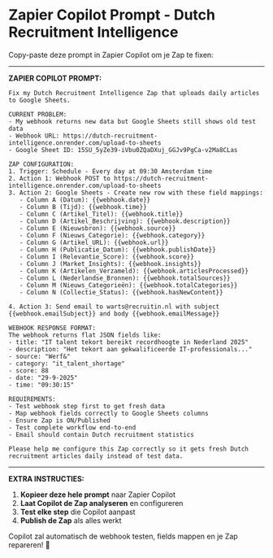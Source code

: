 # Zapier Copilot Prompt - Dutch Recruitment Intelligence

Copy-paste deze prompt in Zapier Copilot om je Zap te fixen:

---

**ZAPIER COPILOT PROMPT:**

```
Fix my Dutch Recruitment Intelligence Zap that uploads daily articles to Google Sheets.

CURRENT PROBLEM:
- My webhook returns new data but Google Sheets still shows old test data
- Webhook URL: https://dutch-recruitment-intelligence.onrender.com/upload-to-sheets
- Google Sheet ID: 15SU_5yZe39-iVbu0ZQaDXuj_GGJv9PgCa-v2Ma8CLas

ZAP CONFIGURATION:
1. Trigger: Schedule - Every day at 09:30 Amsterdam time
2. Action 1: Webhook POST to https://dutch-recruitment-intelligence.onrender.com/upload-to-sheets
3. Action 2: Google Sheets - Create new row with these field mappings:
   - Column A (Datum): {{webhook.date}}
   - Column B (Tijd): {{webhook.time}}
   - Column C (Artikel_Titel): {{webhook.title}}
   - Column D (Artikel_Beschrijving): {{webhook.description}}
   - Column E (Nieuwsbron): {{webhook.source}}
   - Column F (Nieuws_Categorie): {{webhook.category}}
   - Column G (Artikel_URL): {{webhook.url}}
   - Column H (Publicatie_Datum): {{webhook.publishDate}}
   - Column I (Relevantie_Score): {{webhook.score}}
   - Column J (Market_Insights): {{webhook.insights}}
   - Column K (Artikelen_Verzameld): {{webhook.articlesProcessed}}
   - Column L (Nederlandse_Bronnen): {{webhook.totalSources}}
   - Column M (Nieuws_Categorieën): {{webhook.totalCategories}}
   - Column N (Collectie_Status): {{webhook.hasNewContent}}

4. Action 3: Send email to warts@recruitin.nl with subject {{webhook.emailSubject}} and body {{webhook.emailMessage}}

WEBHOOK RESPONSE FORMAT:
The webhook returns flat JSON fields like:
- title: "IT talent tekort bereikt recordhoogte in Nederland 2025"
- description: "Het tekort aan gekwalificeerde IT-professionals..."
- source: "Werf&"
- category: "it_talent_shortage"
- score: 88
- date: "29-9-2025"
- time: "09:30:15"

REQUIREMENTS:
- Test webhook step first to get fresh data
- Map webhook fields correctly to Google Sheets columns
- Ensure Zap is ON/Published
- Test complete workflow end-to-end
- Email should contain Dutch recruitment statistics

Please help me configure this Zap correctly so it gets fresh Dutch recruitment articles daily instead of test data.
```

---

**EXTRA INSTRUCTIES:**
1. **Kopieer deze hele prompt** naar Zapier Copilot
2. **Laat Copilot de Zap analyseren** en configureren  
3. **Test elke step** die Copilot aanpast
4. **Publish de Zap** als alles werkt

Copilot zal automatisch de webhook testen, fields mappen en je Zap repareren! 🤖